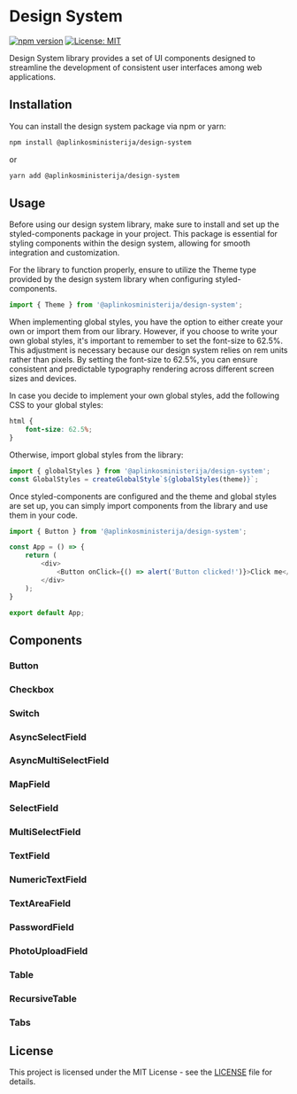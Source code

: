 # Design System

[![npm version](https://badge.fury.io/js/%40aplinkosministerija%2Fdesign-system.svg)](https://badge.fury.io/js/%40aplinkosministerija%2Fdesign-system)
[![License: MIT](https://img.shields.io/badge/License-MIT-yellow.svg)](https://opensource.org/licenses/MIT)

Design System library provides a set of UI components designed to streamline the development of consistent user interfaces among web applications.
## Installation

You can install the design system package via npm or yarn:

```bash
npm install @aplinkosministerija/design-system
```
or
```bash
yarn add @aplinkosministerija/design-system
```

## Usage

Before using our design system library, make sure to install and set up the styled-components package in your project. This package is essential for styling components within the design system, allowing for smooth integration and customization.

For the library to function properly, ensure to utilize the Theme type provided by the design system library when configuring styled-components.
```javascript
import { Theme } from '@aplinkosministerija/design-system';
```
When implementing global styles, you have the option to either create your own or import them from our library. However, if you choose to write your own global styles, it's important to remember to set the font-size to 62.5%. This adjustment is necessary because our design system relies on rem units rather than pixels. By setting the font-size to 62.5%, you can ensure consistent and predictable typography rendering across different screen sizes and devices.

In case you decide to implement your own global styles, add the following CSS to your global styles:
```css
html {
    font-size: 62.5%;
}
```

Otherwise, import global styles from the library:
```javascript
import { globalStyles } from '@aplinkosministerija/design-system';
const GlobalStyles = createGlobalStyle`${globalStyles(theme)}`;

```

Once styled-components are configured and the theme and global styles are set up, you can simply import components from the library and use them in your code.
```javascript
import { Button } from '@aplinkosministerija/design-system';

const App = () => {
    return (
        <div>
            <Button onClick={() => alert('Button clicked!')}>Click me</Button>
        </div>
    );
}

export default App;
```
## Components

### Button
### Checkbox
### Switch
### AsyncSelectField
### AsyncMultiSelectField
### MapField
### SelectField
### MultiSelectField
### TextField
### NumericTextField
### TextAreaField
### PasswordField
### PhotoUploadField
### Table
### RecursiveTable
### Tabs


## License

This project is licensed under the MIT License - see the [LICENSE](LICENSE) file for details.

